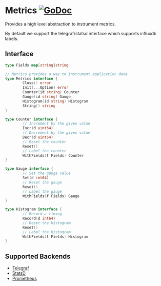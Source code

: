 # Metrics [![GoDoc](https://godoc.org/github.com/pydio/go-os?status.svg)](https://godoc.org/github.com/pydio/go-os/metrics)
 
Provides a high level abstraction to instrument metrics.

By default we support the telegraf/statsd interface which supports influxdb labels.

## Interface

```go
type Fields map[string]string

// Metrics provides a way to instrument application data
type Metrics interface {
        Close() error
        Init(...Option) error
        Counter(id string) Counter
        Gauge(id string) Gauge
        Histogram(id string) Histogram
        String() string
}

type Counter interface {
        // Increment by the given value
        Incr(d uint64)
        // Decrement by the given value
        Decr(d uint64)
        // Reset the counter
        Reset()
        // Label the counter
        WithFields(f Fields) Counter
}

type Gauge interface {
        // Set the gauge value
        Set(d int64)
        // Reset the gauge
        Reset()
        // Label the gauge
        WithFields(f Fields) Gauge
}

type Histogram interface {
        // Record a timing
        Record(d int64)
        // Reset the histogram
        Reset()
        // Label the histogram
        WithFields(f Fields) Histogram
}
```

## Supported Backends

- [Telegraf](https://github.com/micro/go-plugins/tree/master/metrics/telegraf)
- [StatsD](https://github.com/micro/go-plugins/tree/master/metrics/statsd)
- [Prometheus](https://github.com/micro/go-plugins/tree/master/metrics/prometheus)
